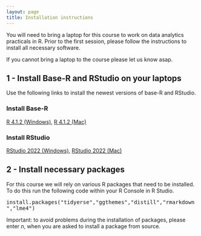 ```yaml
---
layout: page
title: Installation instructions
---
```


You will need to bring a laptop for this course to work on data analytics practicals in R. Prior to the first session, please follow the instructions to install all necessary software.

If you cannot bring a laptop to the course please let us know asap.

## 1 - Install Base-R and RStudio on your laptops

Use the following links to install the newest versions of base-R and RStudio.

### Install Base-R
<a href="https://cran.r-project.org/bin/windows/base/R-4.1.2-win.exe">R 4.1.2 (Windows)</a>,
<a href="https://cran.r-project.org/bin/macosx/base/R-4.1.2.pkg">R 4.1.2 (Mac)</a><br>

### Install RStudio
<a href="https://download1.rstudio.org/desktop/windows/RStudio-2022.02.0-443.exe">RStudio 2022 (Windows)</a>,
<a href="https://download1.rstudio.org/desktop/macos/RStudio-2022.02.0-443.dmg">RStudio 2022 (Mac)</a>

## 2 - Install necessary packages

For this course we will rely on various R packages that need to be installed. To do this run the following code within your R Console in R Studio.

<font style="font-family: 'Lucida Console', Monaco, monospace;">
install.packages("tidyerse","ggthemes","distill","rmarkdown","lme4")
</font>

Important: to avoid problems during the installation of packages, please enter *n*, when you are asked to install a package from source.

